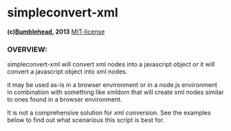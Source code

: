 simpleconvert-xml
=================
**(c)[Bumblehead][0], 2013** [MIT-license](#license)  

### OVERVIEW:

simpleconvert-xml will convert xml nodes into a javascript object or it will convert a javascript object into xml nodes.

it may be used as-is in a browser environment or in a node.js environment in combination with something like xmldom that will create xml nodes similar to ones found in a browser environment.

It is not a comprehensive solution for xml conversion. See the examples below to find out what scenarious this script is best for.

[0]: http://www.bumblehead.com                            "bumblehead"
[1]: https://developers.google.com/gdata/docs/json    "gdata-standard"

